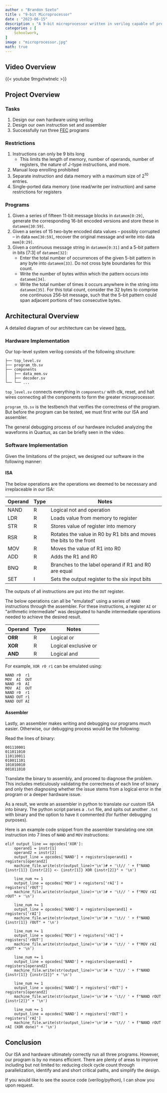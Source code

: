 ```yaml
---
author : "Brandon Szeto"
title : "9-bit Microprocessor"
date : "2023-06-15"
description : "A 9-bit microprocessor written in verilog capable of processing instructions 9-bits wide (translated from custom assembly language). Programs run include parity-bit calculation, hamming code error detection, and pattern detection."
categories : [
    Schoolwork,
]
image : "microprocessor.jpg"
math: true
---
```


## Video Overview

{{< youtube 9mgxhwtneIc >}}

## Project Overview

### Tasks
1. Design our own hardware using verilog
2. Design our own instruction set and assembler
3. Successfully run three [FEC](https://en.wikipedia.org/wiki/Error_correction_code#Forward_error_correction) programs

### Restrictions

1. Instructions can only be 9 bits long
    - This limits the length of memory, number of operands, number of registers,
      the nature of J-type instructions, and more.
2. Manual loop enrolling prohibited
3. Separate instruction and data memory with a maximum size of $2^{10}$ entries.
4. Single-ported data memory (one read/write per instruction) and same
   restrictions for registers

### Programs
1. Given a series of fifteen 11-bit message blocks in `datamem[0:29]`, generate
   the corresponding 16-bit encoded versions and store these in
   `datamem[30:59]`.
2. Given a series of 15 two-byte encoded data values – possibly corrupted – in data `mem[30:59]`, recover the original message and write into data `mem[0:29]`.
3. Given a continuous message string in `datamem[0:31]` and a 5-bit pattern in bits [7:3] of `datamem[32]`:
    - Enter the total number of occurrences of the given 5-bit pattern in any byte into `datamem[33]`. Do not cross byte boundaries for this count.
    - Write the number of bytes within which the pattern occurs into `datamem[34]`.
    - Write the total number of times it occurs anywhere in the string into `datamem[35]`. For this total count, consider the 32 bytes to comprise one continuous 256-bit message, such that the 5-bit pattern could span adjacent portions of two consecutive bytes.

## Architectural Overview

A detailed diagram of our architecture can be viewed [here.](https://miro.com/app/board/uXjVMDe7fAw=/)

### Hardware Implementation
Our top-level system verilog consists of the following structure:

```
├── top_level.sv
├── program_tb.sv
├── components
│   ├── data_mem.sv
│   ├── decoder.sv
└── └── ...
```

`top_level.sv` connects everything in `components/` with clk, reset, and halt
wires connecting all the components to form the greater microprocessor.

`program_tb.sv` is the testbench that verifies the correctness of the program.
But before the program can be tested, we must first write our ISA and assembler.

The general debugging process of our hardware included analyzing the waveforms
in Quartus, as can be briefly seen in the video.

### Software Implementation
Given the limitations of the project, we designed our software in the following
manner:
#### ISA
The below operations are the operations we deemed to be necessary and
irreplaceable in our ISA:

| Operand | Type | Notes |
| ------- | ---- | - |
| NAND    | R    | Logical not and operation
| LDR     | R    | Loads value from memory to register
| STR     | R    | Stores value of register into memory
| RSR     | R    | Rotates the value in R0 by R1 bits and moves the bits to the front
| MOV     | R    | Moves the value of R1 into R0
| ADD     | R    | Adds the R1 and R0
| BNQ     | R    | Branches to the label operand if R1 and R0 are equal
| SET     | I    | Sets the output register to the six input bits

The outputs of all instructions are put into the `OUT` register. 

The below operations can all be "emulated" using a series of `NAND` instructions
through the assembler. For these instructions, a register `AI`
or "arithmetic intermediate" was designated to handle intermediate operations
needed to achieve the desired result.

| Operand | Type | Notes |
| ------- | ---- | - |
| **ORR** | R    | Logical or
| **XOR** | R    | Logical exclusive or
| **AND** | R    | Logical and

For example, `XOR r0 r1` can be emulated using:
```
NAND r0  r1
MOV  AI  OUT 
NAND r0  AI
MOV  AI  OUT 
NAND r0  r1 
NAND OUT r1
NAND OUT AI
```


#### Assembler
Lastly, an assembler makes writing and debugging our programs much easier.
Otherwise, our debugging process would be the following:

Read the lines of binary:
```
001110001
011011010
110110011
010011101
101010010
001011010
```
Translate the binary to assembly, and proceed to diagnose the problem. This
includes meticulously validating the correctness of each line of binary and only
then diagnosing whether the issue stems from a logical error in the program or a
deeper hardware issue.

As a result, we wrote an assembler in python to translate our custom ISA into
binary. The python script parses a `.txt` file, and spits out another `.txt`
with binary and the option to have it commented (for further debugging
purposes).

Here is an example code snippet from the assembler translating one `XOR`
instruction into 7 lines of `NAND` and `MOV` instructions:

```
elif output_line == opcodes['XOR']:
    operand1 = instr[1]
    operand2 = instr[2]
    output_line = opcodes['NAND'] + registers[operand1] + registers[operand2]
    machine_file.write(str(output_line)+'\n')# + '\t// ' + f"NAND {instr[1]} {instr[2]} <- {instr[1]} XOR {instr[2]}" + '\n')

    line_num += 1
    output_line = opcodes['MOV'] + registers['rAI'] + registers['rOUT']
    machine_file.write(str(output_line)+'\n')# + '\t// ' + f"MOV rAI rOUT" + '\n')

    line_num += 1
    output_line = opcodes['NAND'] + registers[operand1] + registers['rAI']
    machine_file.write(str(output_line)+'\n')# + '\t// ' + f"NAND {instr[1]} rOUT" + '\n')

    line_num += 1
    output_line = opcodes['MOV'] + registers['rAI'] + registers['rOUT']
    machine_file.write(str(output_line)+'\n')# + '\t// ' + f"MOV rAI rOUT" + '\n')

    line_num += 1
    output_line = opcodes['NAND'] + registers[operand1] + registers[operand2]
    machine_file.write(str(output_line)+'\n')# + '\t// ' + f"NAND {instr[1]} {instr[2]}" + '\n')

    line_num += 1
    output_line = opcodes['NAND'] + registers['rOUT'] + registers[operand2]
    machine_file.write(str(output_line)+'\n')# + '\t// ' + f"NAND rOUT {instr[2]}" + '\n')

    line_num += 1
    output_line = opcodes['NAND'] + registers['rOUT'] + registers['rAI']
    machine_file.write(str(output_line)+'\n')# + '\t// ' + f"NAND rOUT rAI (XOR done)" + '\n')
```

## Conclusion
Our ISA and hardware ultimately correctly run all three programs. However, our
program is by no means efficient. There are plenty of areas to improve including
but not limited to: reducing clock cycle count through parallelization, identify
and and short critical paths, and simplify the design.

If you would like to see the source code (verilog/python), I can show you upon
request.
